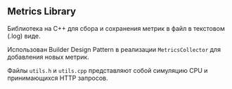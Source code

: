 ## Metrics Library

Библиотека на C++ для сбора и сохранения метрик в файл в текстовом (.log) виде.

Использован Builder Design Pattern в реализации `MetricsCollector` для добавления новых метрик.

Файлы `utils.h` и `utils.cpp` представляют собой симуляцию CPU и принимающихся HTTP запросов.